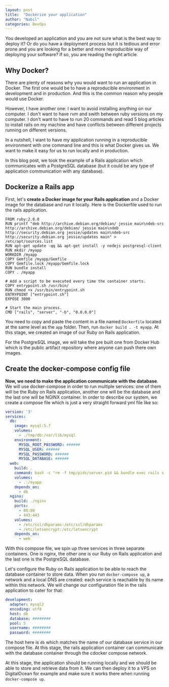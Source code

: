 ```yaml
---
layout: post
title:  "Dockerize your application"
author: "Nabil"
categories: DevOps
---
```


You developed an application and you are not sure what is the best way to deploy it? Or do you have a deployment process but it is tedious and error prone and you are looking for a better and more reproducible way of deploying your software? If so, you are reading the right article.

## Why Docker?

There are plenty of reasons why you would want to run an application in Docker. The first one would be to have a reproducible environment in development and in production. And this is the common reason why people would use Docker.

However, I have another one: I want to avoid installing anything on our computer. I don't want to have rvm and swith between ruby versions on my computer. I don't want to have to run 20 commands and read 5 blog articles to install rails on my machine and have conflicts between different projects running on different versions. 

In a nutshell, I want to have my application running in a reproducible environment with one command line and this is what Docker gives us.  We want to make it easy for us to run locally and in production.

In this blog post, we took the example of a Rails application which communicates with a PostgreSQL database (but it could be any type of application communication with any database).

## Dockerize a Rails app

First, let's **create a Docker image for your Rails application** and a Docker image for the database and run it locally. Here is the Dockerfile used to run the rails application.

```
FROM ruby:2.0.0
RUN printf "deb http://archive.debian.org/debian/ jessie main\ndeb-src http://archive.debian.org/debian/ jessie main\ndeb http://security.debian.org jessie/updates main\ndeb-src http://security.debian.org jessie/updates main" > /etc/apt/sources.list
RUN apt-get update -qq && apt-get install -y nodejs postgresql-client
RUN mkdir /myapp
WORKDIR /myapp
COPY Gemfile /myapp/Gemfile
COPY Gemfile.lock /myapp/Gemfile.lock
RUN bundle install
COPY . /myapp

# Add a script to be executed every time the container starts.
COPY entrypoint.sh /usr/bin/
RUN chmod +x /usr/bin/entrypoint.sh
ENTRYPOINT ["entrypoint.sh"]
EXPOSE 3000

# Start the main process.
CMD ["rails", "server", "-b", "0.0.0.0"]
```
You need to copy and paste the content in a file named `Dockerfile` located at the same level as the `app` folder. Then, run `docker build . -t myapp`. At this stage, we created an image of our Ruby on Rails application.

For the PostgreSQL image, we will take the pre built one from Docker Hub which is the public artifact repository where anyone can push there own images.

## Create the docker-compose config file

**Now, we need to make the application communicate with the database**. We will use docker-compose in order to run multiple services: one of them will be the Ruby on Rails application, another one will be the database and the last one will be NGINX container. In order to describe our system, we create a compose file which is just a very straight forward yml file like so:

```yaml
version: '3'
services:
  db:
    image: mysql:5.7
    volumes:
      - ./tmp/db:/var/lib/mysql
    environment:
      MYSQL_ROOT_PASSWORD: ######
      MYSQL_USER: ######
      MYSQL_PASSWORD: ######
      MYSQL_DATABASE: ######
  web:
    build: .
    command: bash -c "rm -f tmp/pids/server.pid && bundle exec rails s -p 3000 -b '0.0.0.0'"
    volumes:
      - .:/myapp
    depends_on:
      - db
  nginx:
    build: ./nginx
    ports:
      - 80:80
      - 443:443
    volumes:
      - /etc/ssl/dhparams:/etc/ssl/dhparams
      - /etc/letsencrypt:/etc/letsencrypt
    depends_on:
      - web
```

With this compose file, we spin up three services in three separate containers. One is nginx, the other one is our Ruby on Rails application and the last one is the PostgreSQL database.

Let's configure the Ruby on Rails application to be able to reach the database container to store data. When you run `docker-compose up`, a network and a local DNS are created: each service is reachable by its name within this network. We will change our configuration file in the rails application to cater for that:

```yaml
development:
  adapter: mysql2
  encoding: utf8
  host: db
  database: ########
  pool: 5
  username: ########
  password: ########
```

The host here is `db` which matches the name of our database service in our compose file. At this stage, the rails application container can communicate with the database container through the cdocker compose network.

At this stage, the application should be running locally and we should be able to store and retrieve data from it. We can then deploy it to a VPS on DigitalOcean for example and make sure it works there when running `docker-compose up`.